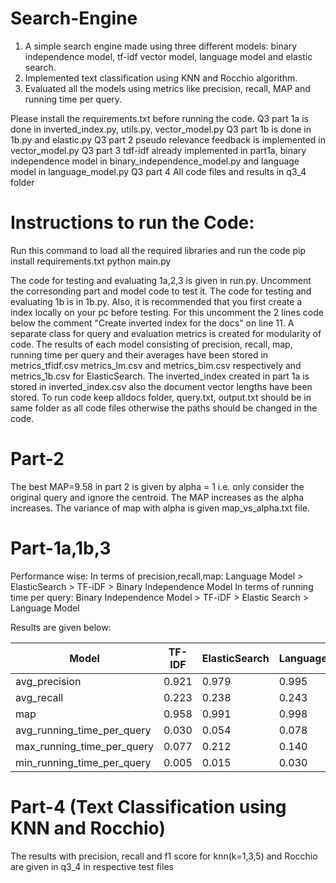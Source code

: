 # Search-Engine
1. A simple search engine made using three different models: binary independence model, tf-idf vector model, language model and elastic search.
2. Implemented text classification using KNN and Rocchio algorithm.
3. Evaluated all the models using metrics like precision, recall, MAP and running time per query.

Please install the requirements.txt before running the code.
Q3 part 1a is done in inverted_index.py, utils.py, vector_model.py
Q3 part 1b is done in 1b.py and elastic.py
Q3 part 2 pseudo relevance feedback is implemented in vector_model.py
Q3 part 3 tdf-idf already implemented in part1a, binary independence model in binary_independence_model.py and language model in language_model.py
Q3 part 4 All code files and results in q3_4 folder
# Instructions to run the Code:
Run this command to load all the required libraries and run the code
pip install requirements.txt
python main.py

The code for testing and evaluating 1a,2,3 is given in run.py. Uncomment the corresonding part and model code to test it.
The code for testing and evaluating 1b is in 1b.py.
Also, it is recommended that you first create a index locally on your pc before testing. For this uncomment the 2 lines code below the comment "Create inverted index for the docs" on line 11. 
A separate class for query and evaluation metrics is created for modularity of code.
The results of each model consisting of precision, recall, map, running time per query and their averages have been stored in metrics_tfidf.csv metrics_lm.csv and metrics_bim.csv respectively and metrics_1b.csv for ElasticSearch.
The inverted_index created in part 1a is stored in inverted_index.csv also the document vector lengths have been stored.
To run code keep alldocs folder, query.txt, output.txt should be in same folder as all code files otherwise the paths should be changed in the code.

# Part-2
The best MAP=9.58 in part 2 is given by alpha = 1 i.e. only consider the original query and ignore the centroid. The MAP increases as the alpha increases. The variance of map with alpha is given map_vs_alpha.txt file. 

# Part-1a,1b,3
Performance wise:
In terms of precision,recall,map: Language Model > ElasticSearch > TF-iDF > Binary Independence Model
In terms of running time per query: Binary Independence Model > TF-iDF > Elastic Search > Language Model

Results are given below:

| Model                      | TF-IDF | ElasticSearch | LanguageModel | BinaryIndependenceModel |
|----------------------------|--------|---------------|---------------|-------------------------|
| avg_precision              | 0.921  | 0.979         | 0.995         | 0.626                   |
| avg_recall                 | 0.223  | 0.238         | 0.243         | 0.152                   |
| map                        | 0.958  | 0.991         | 0.998         | 0.674                   |
| avg_running_time_per_query | 0.030  | 0.054         | 0.078         | 0.008                   |
| max_running_time_per_query | 0.077  | 0.212         | 0.140         | 0.023                   |
| min_running_time_per_query | 0.005  | 0.015         | 0.030         | 0.002                   |

# Part-4 (Text Classification using KNN and Rocchio)
The results with precision, recall and f1 score for knn(k=1,3,5) and Rocchio are given in q3_4 in respective test files

